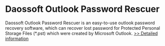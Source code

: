# Daossoft Outlook Password Rescuer
Daossoft Outlook Password Rescuer is an easy-to-use outlook password recovery software, which can recover lost password for Protected Personal Storage Files (*.pst) which were created by Microsoft Outlook.
[>> Detailed information](https://secure.shareit.com/shareit/product.html?productid=300873369&affiliateid=200057808)